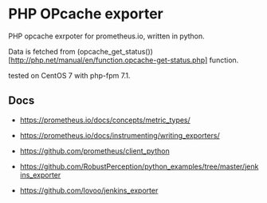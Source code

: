 # PHP OPcache exporter
PHP opcache exrpoter for prometheus.io, written in python.

Data is fetched from (opcache_get_status())[http://php.net/manual/en/function.opcache-get-status.php] function.

tested on CentOS 7 with php-fpm 7.1.

## Docs

* https://prometheus.io/docs/concepts/metric_types/

* https://prometheus.io/docs/instrumenting/writing_exporters/

* https://github.com/prometheus/client_python

* https://github.com/RobustPerception/python_examples/tree/master/jenkins_exporter

* https://github.com/lovoo/jenkins_exporter

